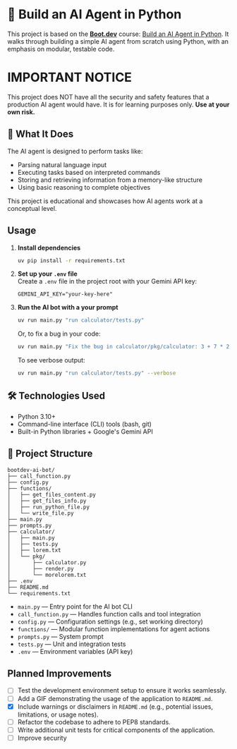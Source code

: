 # 🧠 Build an AI Agent in Python

This project is based on the **[Boot.dev](https://www.boot.dev)** course: [Build an AI Agent in Python](https://www.boot.dev/courses/build-ai-agent-python). 
It walks through building a simple AI agent from scratch using Python, with an emphasis on modular, testable code.

# IMPORTANT NOTICE

This project does NOT have all the security and safety features that a production AI agent would have. It is for learning purposes only. **Use at your own risk.**

## 🚀 What It Does

The AI agent is designed to perform tasks like:

- Parsing natural language input
- Executing tasks based on interpreted commands
- Storing and retrieving information from a memory-like structure
- Using basic reasoning to complete objectives

This project is educational and showcases how AI agents work at a conceptual level.

## Usage

1. **Install dependencies**  
   ```sh
   uv pip install -r requirements.txt
   ```

2. **Set up your `.env` file**  
   Create a `.env` file in the project root with your Gemini API key:
   ```
   GEMINI_API_KEY="your-key-here"
   ```

3. **Run the AI bot with a your prompt**  
   ```sh
   uv run main.py "run calculator/tests.py"
   ```

   Or, to fix a bug in your code:
   ```sh
   uv run main.py "Fix the bug in calculator/pkg/calculator: 3 + 7 * 2 shouldn't be 20"
   ```

   To see verbose output:
   ```sh
   uv run main.py "run calculator/tests.py" --verbose
   ```

## 🛠️ Technologies Used

- Python 3.10+
- Command-line interface (CLI) tools (bash, git)
- Built-in Python libraries + Google's Gemini API

## 📁 Project Structure
```
bootdev-ai-bot/
├── call_function.py
├── config.py
├── functions/
│   ├── get_files_content.py
│   ├── get_files_info.py
│   ├── run_python_file.py
│   └── write_file.py
├── main.py
├── prompts.py
├── calculator/
│   ├── main.py
│   ├── tests.py
│   ├── lorem.txt
│   └── pkg/
│       ├── calculator.py
│       ├── render.py
│       └── morelorem.txt
├── .env
├── README.md
└── requirements.txt
```

- `main.py` — Entry point for the AI bot CLI
- `call_function.py` — Handles function calls and tool integration
- `config.py` — Configuration settings (e.g., set working directory)
- `functions/` — Modular function implementations for agent actions
- `prompts.py` — System prompt 
- `tests.py` — Unit and integration tests
- `.env` — Environment variables (API key)

## Planned Improvements
- [ ] Test the development environment setup to ensure it works seamlessly.
- [ ] Add a GIF demonstrating the usage of the application to `README.md`.
- [X] Include warnings or disclaimers in `README.md` (e.g., potential issues, limitations, or usage notes).
- [ ] Refactor the codebase to adhere to PEP8 standards.
- [ ] Write additional unit tests for critical components of the application.
- [ ] Improve security
